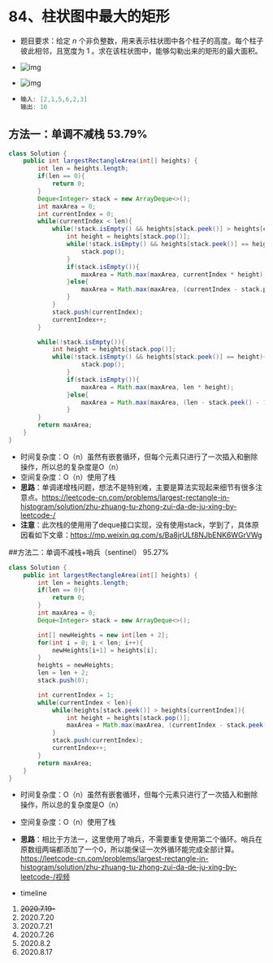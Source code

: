 # 84、柱状图中最大的矩形

- 题目要求：给定 *n* 个非负整数，用来表示柱状图中各个柱子的高度。每个柱子彼此相邻，且宽度为 1 。求在该柱状图中，能够勾勒出来的矩形的最大面积。

- ![img](https://assets.leetcode-cn.com/aliyun-lc-upload/uploads/2018/10/12/histogram.png)

- ![img](https://assets.leetcode-cn.com/aliyun-lc-upload/uploads/2018/10/12/histogram_area.png)

- ```java
  输入: [2,1,5,6,2,3]
  输出: 10
  ```



## 方法一：单调不减栈 53.79%

```java
class Solution {
    public int largestRectangleArea(int[] heights) {
        int len = heights.length;
        if(len == 0){
            return 0;
        }
        Deque<Integer> stack = new ArrayDeque<>();
        int maxArea = 0;
        int currentIndex = 0;
        while(currentIndex < len){
            while(!stack.isEmpty() && heights[stack.peek()] > heights[currentIndex]){
                int height = heights[stack.pop()];
                while(!stack.isEmpty() && heights[stack.peek()] == height){
                    stack.pop();
                }
                if(stack.isEmpty()){
                    maxArea = Math.max(maxArea, currentIndex * height);
                }else{
                    maxArea = Math.max(maxArea, (currentIndex - stack.peek() - 1) * height);
                }
            }
            stack.push(currentIndex);
            currentIndex++;
        }

        while(!stack.isEmpty()){
            int height = heights[stack.pop()];
            while(!stack.isEmpty() && heights[stack.peek()] == height){
                    stack.pop();
                }
                if(stack.isEmpty()){
                    maxArea = Math.max(maxArea, len * height);
                }else{
                    maxArea = Math.max(maxArea, (len - stack.peek() - 1) * height);
                }
        }
        return maxArea;
    }
}
```

- 时间复杂度：O（n）虽然有嵌套循环，但每个元素只进行了一次插入和删除操作，所以总的复杂度是O（n）
- 空间复杂度：O（n）使用了栈
- **思路**：单调递增栈问题，想法不是特别难，主要是算法实现起来细节有很多注意点。https://leetcode-cn.com/problems/largest-rectangle-in-histogram/solution/zhu-zhuang-tu-zhong-zui-da-de-ju-xing-by-leetcode-/
- **注意**：此次栈的使用用了deque接口实现，没有使用stack，学到了，具体原因看如下文章：https://mp.weixin.qq.com/s/Ba8jrULf8NJbENK6WGrVWg



##方法二：单调不减栈+哨兵（sentinel） 95.27%

```java
class Solution {
    public int largestRectangleArea(int[] heights) {
        int len = heights.length;
        if(len == 0){
            return 0;
        }
        int maxArea = 0;
        Deque<Integer> stack = new ArrayDeque<>();

        int[] newHeights = new int[len + 2];
        for(int i = 0; i < len; i++){
            newHeights[i+1] = heights[i];
        }
        heights = newHeights;
        len = len + 2;
        stack.push(0);

        int currentIndex = 1;
        while(currentIndex < len){
            while(heights[stack.peek()] > heights[currentIndex]){
                int height = heights[stack.pop()];
                maxArea = Math.max(maxArea, (currentIndex - stack.peek() - 1) * height);
            }
            stack.push(currentIndex);
            currentIndex++;
        }
        return maxArea;
    }
}
```

- 时间复杂度：O（n）虽然有嵌套循环，但每个元素只进行了一次插入和删除操作，所以总的复杂度是O（n）

- 空间复杂度：O（n）使用了栈

- **思路**：相比于方法一，这里使用了哨兵，不需要重复使用第二个循环。哨兵在原数组两端都添加了一个0，所以能保证一次外循环能完成全部计算。https://leetcode-cn.com/problems/largest-rectangle-in-histogram/solution/zhu-zhuang-tu-zhong-zui-da-de-ju-xing-by-leetcode-/视频

  

- timeline

1. ~~2020.7.19-~~
2. 2020.7.20
3. 2020.7.21
4. 2020.7.26
5. 2020.8.2
6. 2020.8.17